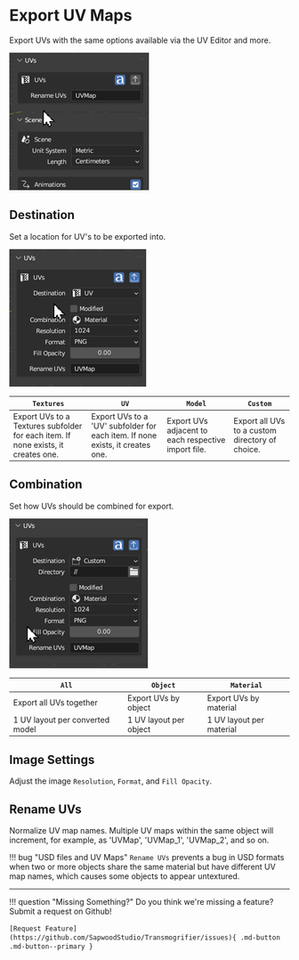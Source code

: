 # Export UV Maps

Export UVs with the same options available via the UV Editor and more.

![Export_UV_Maps.gif](assets/images/Export_UV_Maps.gif)



## Destination 
Set a location for UV's to be exported into.

![Export_UV_Maps_Destination.gif](assets/images/Export_UV_Maps_Destination.gif)

| `Textures` | `UV` | `Model` | `Custom` | 
| ---- | ---- | ---- | ---- |
| Export UVs to a Textures subfolder for each item. If none exists, it creates one. | Export UVs to a 'UV' subfolder for each item. If none exists, it creates one. | Export UVs adjacent to each respective import file. | Export all UVs to a custom directory of choice. |

## Combination
Set how UVs should be combined for export.

![Export_UV_Maps_Combination.gif](assets/images/Export_UV_Maps_Combination.gif)

| `All` | `Object` | `Material` |
| ---- | ---- | ---- |
| Export all UVs together | Export UVs by object | Export UVs by material |
| 1 UV layout per converted model | 1 UV layout per object | 1 UV layout per material |


## Image Settings
Adjust the image `Resolution`, `Format`, and `Fill Opacity`.


## Rename UVs
Normalize UV map names.  Multiple UV maps within the same object will increment, for example, as 'UVMap', 'UVMap_1', 'UVMap_2', and so on. 

!!! bug "USD files and UV Maps"
    `Rename UVs` prevents a bug in USD formats when two or more objects share the same material but have different UV map names, which causes some objects to appear untextured.


***
!!! question "Missing Something?"
    Do you think we're missing a feature?  Submit a request on Github!

    [Request Feature](https://github.com/SapwoodStudio/Transmogrifier/issues){ .md-button .md-button--primary }